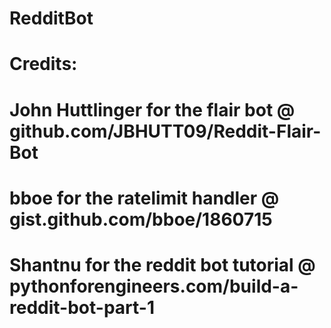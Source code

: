# RedditBot
# Credits:
# John Huttlinger for the flair bot @ github.com/JBHUTT09/Reddit-Flair-Bot
# bboe for the ratelimit handler @ gist.github.com/bboe/1860715
# Shantnu for the reddit bot tutorial @ pythonforengineers.com/build-a-reddit-bot-part-1